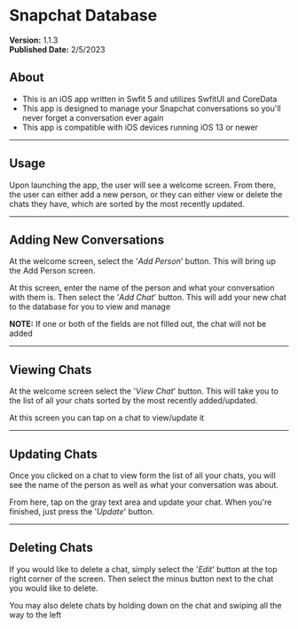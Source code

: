 # Snapchat Database
**Version:** 1.1.3 <br />
**Published Date:** 2/5/2023

About
---------
- This is an iOS app written in Swfit 5 and utilizes SwfitUI and CoreData
- This app is designed to manage your Snapchat conversations so you'll never
forget a conversation ever again
- This app is compatible with iOS devices running iOS 13 or newer
-------

Usage
--------
Upon launching the app, the user will see a welcome screen. From there,
the user can either add a new person, or they can either view or delete the chats they
have, which are sorted by the most recently updated.

-----
Adding New Conversations
-----
At the welcome screen, select the '*Add Person*' button. This will bring up the Add Person screen.

At this screen, enter the name of the person and what your conversation with them is.
Then select the '*Add Chat*' button. This will add your new chat to the database for you to view and 
manage

**NOTE:** If one or both of the fields are not filled out, the chat will not be added

----------

Viewing Chats
------
At the welcome screen select the '*View Chat*' button. This will take you to the list of all your
chats sorted by the most recently added/updated.

At this screen you can tap on a chat to view/update it

-------
Updating Chats
-----
Once you clicked on a chat to view form the list of all your chats, you will see the name of the 
person as well as what your conversation was about. 

From here, tap on the gray text area and update your chat. When you're finished, just press the 
'*Update*' button.

-----
Deleting Chats
-----
If you would like to delete a chat, simply select the '*Edit*' button at the top right corner of the
screen. Then select the minus button next to the chat you would like to delete.

You may also delete chats by holding down on the chat and swiping all the way to the left
